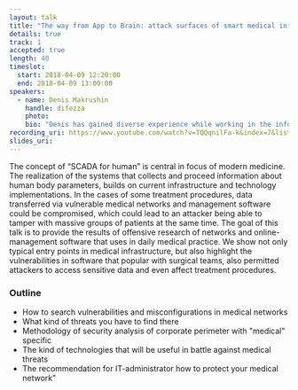 ```yaml
---
layout: talk
title: "The way from App to Brain: attack surfaces of smart medical infrastructure"
details: true
track: 1
accepted: true
length: 40
timeslot:
  start: 2018-04-09 12:20:00
  end: 2018-04-09 13:00:00
speakers: 
  - name: Denis Makrushin
    handle: difezza
    photo: 
    bio: "Denis has gained diverse experience while working in the information security area. On the defensive side, as a Security Architect, he is responsible for building a security architecture of distributed IT infrastructure across various international business units for a global Fortune 500 company.<br>As a security researcher with the Global Research and Analysis Team at Kaspersky Lab, he was focused on vulnerability research and security assessment of emerging technologies. Based on his offensive expertise, he's been a founder and leading expert in the development of a threat intelligence product.<br>Having graduated from the Information Security Faculty of the National Research Nuclear University MEPhI (Moscow Engineering Physics Institute), he is continuing his research project related to methods of targeted attack detection as a Ph.D. candidate <br>Denis has presented at many public international security conferences, including Defcon, RSA Conference, CARO, BSides, Infosecurity, as well as multiple closed-door invite-only security industry events."
recording_uri: https://www.youtube.com/watch?v=TQQqnilFa-k&index=7&list=PL8N5HiRDvZ-f063NRSyVm4gEycdI54ZXD&t=0s
slides_uri: 
---
```


The concept of “SCADA for human” is central in focus of modern medicine.
The realization of the systems that collects and proceed information about human body parameters, builds on current infrastructure and technology implementations.
In the cases of some treatment procedures, data transferred via vulnerable medical networks and management software could be compromised, which could lead to an attacker being able to tamper with massive groups of patients at the same time.
The goal of this talk is to provide the results of offensive research of networks and online-management software that uses in daily medical practice.
We show not only typical entry points in medical infrastructure, but also highlight the vulnerabilities in software that popular with surgical teams, also permitted attackers to access sensitive data and even affect treatment procedures.

### Outline
* How to search vulnerabilities and misconfigurations in medical networks
* What kind of threats you have to find there
* Methodology of security analysis of corporate perimeter with "medical" specific
* The kind of technologies that will be useful in battle against medical threats
* The recommendation for IT-administrator how to protect your medical network"
